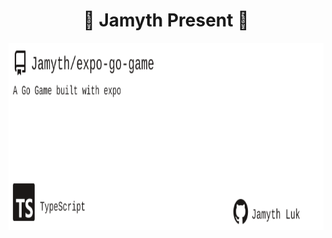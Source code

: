 <!-- built at 8/7/2025, 11:18:39 AM -->
<h1 align="center">
🎉 Jamyth Present 🎉
</h1>
<p align="center">
    <a href="https://github.com/Jamyth/expo-go-game">
        <img width="1000" height="300" src="./readme.svg" />
    </a>
</p>